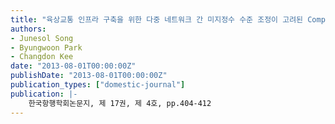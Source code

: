 ```yaml
---
title: "육상교통 인프라 구축을 위한 다중 네트워크 간 미지정수 수준 조정이 고려된 Compact Network RTK 보정정보 생성기법 연구"
authors:
- Junesol Song
- Byungwoon Park
- Changdon Kee
date: "2013-08-01T00:00:00Z"
publishDate: "2013-08-01T00:00:00Z"
publication_types: ["domestic-journal"]
publication: |-
    한국항행학회논문지, 제 17권, 제 4호, pp.404-412
---
```

